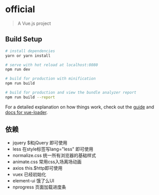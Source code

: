 # official

> A Vue.js project

## Build Setup

``` bash
# install dependencies
yarn or yarn install 

# serve with hot reload at localhost:8080
npm run dev

# build for production with minification
npm run build

# build for production and view the bundle analyzer report
npm run build --report
```

For a detailed explanation on how things work, check out the [guide](http://vuejs-templates.github.io/webpack/) and [docs for vue-loader](http://vuejs.github.io/vue-loader).

## 依赖
* jquery          $和jQuery 即可使用
* less            在style标签写lang="less" 即可使用
* normalize.css   统一所有浏览器的基础样式
* animate.css     常用css入场离场动画
* axios           this.$http即可使用
* vuex            已经初始化
* element-ui      饿了么UI
* nprogress       页面加载进度条